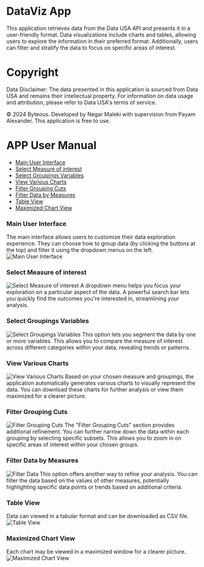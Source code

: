 # DataViz App

This application retrieves data from the Data USA API and presents it in a user-friendly format. Data visualizations include charts and tables, allowing users to explore the information in their preferred format. Additionally, users can filter and stratify the data to focus on specific areas of interest.

# Copyright

Data Disclaimer: The data presented in this application is sourced from Data USA and remains their intellectual property. For information on data usage and attribution, please refer to Data USA's terms of service.

© 2024 Byteous. Developed by Negar Maleki with supervision from Payam Alexander. This application is free to use.

# APP User Manual

- [Main User Interface](#Main-User-Interface)
- [Select Measure of interest](#Select-Measure-of-interest)
- [Select Groupings Variables](#Select-Groupings-Variables)
- [View Various Charts](#View-Various-Charts)
- [Filter Grouping Cuts](#Filter-Grouping-Cuts)
- [Filter Data by Measures](#Filter-Data-by-Measures)
- [Table View](#Table-View)
- [Maximized Chart View](#Maximized-Chart-View)

### Main User Interface

The main interface allows users to customize their data exploration experience. They can choose how to group data (by clicking the buttons at the top) and filter it using the dropdown menus on the left.
![Main User Interface](./public/screenshots/1.JPG)

### Select Measure of interest

![Select Measure of interest](./public/screenshots/2.JPG)
A dropdown menu helps you focus your exploration on a particular aspect of the data. A powerful search bar lets you quickly find the outcomes you're interested in, streamlining your analysis.

### Select Groupings Variables

![Select Groupings Variables](./public/screenshots/3.JPG)
This option lets you segment the data by one or more variables. This allows you to compare the measure of interest across different categories within your data, revealing trends or patterns.

### View Various Charts

![View Various Charts](./public/screenshots/4.JPG)
Based on your chosen measure and groupings, the application automatically generates various charts to visually represent the data. You can download these charts for further analysis or view them maximized for a clearer picture.

### Filter Grouping Cuts

![Filter Grouping Cuts](./public/screenshots/5.JPG)
The "Filter Grouping Cuts" section provides additional refinement. You can further narrow down the data within each grouping by selecting specific subsets. This allows you to zoom in on specific areas of interest within your chosen groups.

### Filter Data by Measures

![Filter Data](./public/screenshots/6.JPG)
This option offers another way to refine your analysis. You can filter the data based on the values of other measures, potentially highlighting specific data points or trends based on additional criteria.

### Table View

Data can viewed in a tabular format and can be downloaded as CSV file.
![Table View](./public/screenshots/7.JPG)

### Maximized Chart View

Each chart may be viewed in a maximized window for a clearer picture.
![Maximized Chart View](./public/screenshots/8.JPG)
